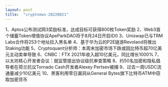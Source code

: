 ```yaml
---
layout: post
title:  "cryptnews-20220821"
---
```

1、Aptos公布测试网3奖励标准，达成目标可获得800枚Token奖励
2、Web3首个储蓄Token增值协议ApeParkDAO将于8月24日开启ID0
3、Uniswap已与TRM Labs合作将253个地址拉入黑名单
4、基于华为云的P2E链游Revoland将推出Staking功能
5、Cryptoquant分析师：本周末加密市场下跌或因比特币超70亿美元主动卖单导致
6、CNBC：FTX 2021年收入超10亿美元，同比增长1000%
7、以太坊核心开发者会议：就监管提出协议级抗审查策略
8、约50名加密和隐私倡导者在荷兰抗议Tornado Cash开发者Alexey Pertsev被捕
9、过去一周USDC流通量减少10亿美元
10、黑客利用零日漏洞从General Bytes旗下比特币ATM中窃取加密货币
